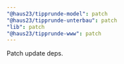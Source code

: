 ```yaml
---
"@haus23/tipprunde-model": patch
"@haus23/tipprunde-unterbau": patch
"lib": patch
"@haus23/tipprunde-www": patch
---
```


Patch update deps.
